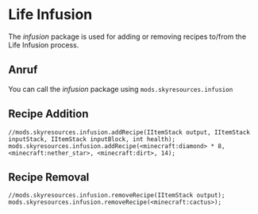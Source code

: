 # Life Infusion

The *infusion* package is used for adding or removing recipes to/from the Life Infusion process.

## Anruf

You can call the *infusion* package using `mods.skyresources.infusion`

## Recipe Addition

```zenscript
//mods.skyresources.infusion.addRecipe(IItemStack output, IItemStack inputStack, IItemStack inputBlock, int health);
mods.skyresources.infusion.addRecipe(<minecraft:diamond> * 8, <minecraft:nether_star>, <minecraft:dirt>, 14);
```

## Recipe Removal

```zenscript
//mods.skyresources.infusion.removeRecipe(IItemStack output);
mods.skyresources.infusion.removeRecipe(<minecraft:cactus>);
```